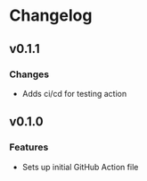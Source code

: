 # Changelog

## v0.1.1

### Changes
- Adds ci/cd for testing action

## v0.1.0

### Features
- Sets up initial GitHub Action file
